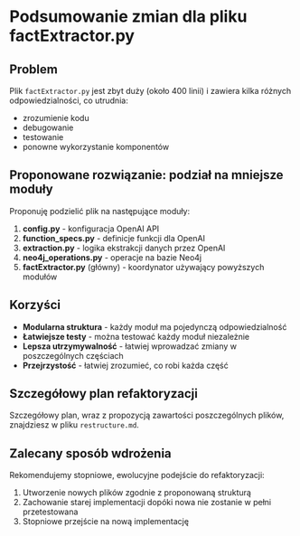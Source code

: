 # Podsumowanie zmian dla pliku factExtractor.py

## Problem
Plik `factExtractor.py` jest zbyt duży (około 400 linii) i zawiera kilka różnych odpowiedzialności, co utrudnia:
- zrozumienie kodu
- debugowanie
- testowanie
- ponowne wykorzystanie komponentów

## Proponowane rozwiązanie: podział na mniejsze moduły

Proponuję podzielić plik na następujące moduły:

1. **config.py** - konfiguracja OpenAI API
2. **function_specs.py** - definicje funkcji dla OpenAI
3. **extraction.py** - logika ekstrakcji danych przez OpenAI
4. **neo4j_operations.py** - operacje na bazie Neo4j
5. **factExtractor.py** (główny) - koordynator używający powyższych modułów

## Korzyści
- **Modularna struktura** - każdy moduł ma pojedynczą odpowiedzialność
- **Łatwiejsze testy** - można testować każdy moduł niezależnie
- **Lepsza utrzymywalność** - łatwiej wprowadzać zmiany w poszczególnych częściach
- **Przejrzystość** - łatwiej zrozumieć, co robi każda część

## Szczegółowy plan refaktoryzacji
Szczegółowy plan, wraz z propozycją zawartości poszczególnych plików, znajdziesz w pliku `restructure.md`.

## Zalecany sposób wdrożenia
Rekomendujemy stopniowe, ewolucyjne podejście do refaktoryzacji:
1. Utworzenie nowych plików zgodnie z proponowaną strukturą
2. Zachowanie starej implementacji dopóki nowa nie zostanie w pełni przetestowana
3. Stopniowe przejście na nową implementację
